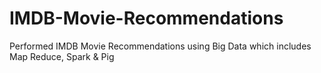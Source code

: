# IMDB-Movie-Recommendations

Performed IMDB Movie Recommendations using Big Data which includes Map Reduce, Spark & Pig
